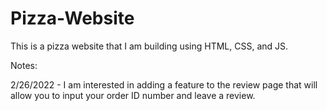 # Pizza-Website

This is a pizza website that I am building using HTML, CSS, and JS.

Notes:

2/26/2022 - I am interested in adding a feature to the review page that will allow you to input your order ID number and leave a review.
